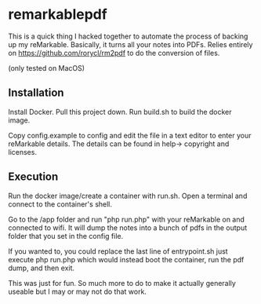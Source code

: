 # remarkablepdf

This is a quick thing I hacked together to automate the process of backing up my reMarkable. Basically, it turns all your notes into PDFs. Relies entirely on https://github.com/rorycl/rm2pdf to do the conversion of files.

(only tested on MacOS)

## Installation

Install Docker. Pull this project down. Run build.sh to build the docker image.

Copy config.example to config and edit the file in a text editor to enter your reMarkable details. The details can be found in help-> copyright and licenses.

## Execution

Run the docker image/create a container with run.sh. Open a terminal and connect to the container's shell. 

Go to the /app folder and run "php run.php" with your reMarkable on and connected to wifi. It will dump the notes into a bunch of pdfs in the output folder that you set in the config file.

If you wanted to, you could replace the last line of entrypoint.sh just execute php run.php which would instead boot the container, run the pdf dump, and then exit.

This was just for fun. So much more to do to make it actually generally useable but I may or may not do that work.
